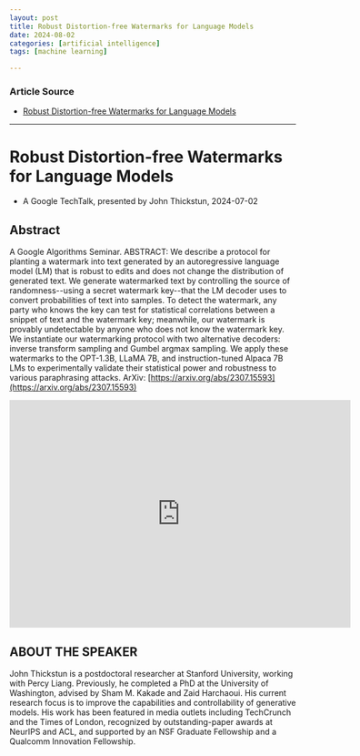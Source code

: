 ```yaml
---
layout: post
title: Robust Distortion-free Watermarks for Language Models
date: 2024-08-02
categories: [artificial intelligence]
tags: [machine learning]

---
```


### Article Source


* [Robust Distortion-free Watermarks for Language Models](https://www.youtube.com/watch?v=jkwUUAnCI_A)

---



# Robust Distortion-free Watermarks for Language Models

* A Google TechTalk, presented by John Thickstun, 2024-07-02


## Abstract

A Google Algorithms Seminar.  ABSTRACT: We describe a protocol for planting a watermark into text generated by an autoregressive language model (LM) that is robust to edits and does not change the distribution of generated text. We generate watermarked text by controlling the source of randomness--using a secret watermark key--that the LM decoder uses to convert probabilities of text into samples. To detect the watermark, any party who knows the key can test for statistical correlations between a snippet of text and the watermark key; meanwhile, our watermark is provably undetectable by anyone who does not know the watermark key. We instantiate our watermarking protocol with two alternative decoders: inverse transform sampling and Gumbel argmax sampling. We apply these watermarks to the OPT-1.3B, LLaMA 7B, and instruction-tuned Alpaca 7B LMs to experimentally validate their statistical power and robustness to various paraphrasing attacks. ArXiv: [https://arxiv.org/abs/2307.15593](https://arxiv.org/abs/2307.15593)

<iframe width="600" height="400" src="https://www.youtube.com/embed/jkwUUAnCI_A?si=_0UTpdl_BHiiBMNa" title="YouTube video player" frameborder="0" allow="accelerometer; autoplay; clipboard-write; encrypted-media; gyroscope; picture-in-picture; web-share" referrerpolicy="strict-origin-when-cross-origin" allowfullscreen></iframe>

## ABOUT THE SPEAKER
John Thickstun is a postdoctoral researcher at Stanford University, working with Percy Liang. Previously, he completed a PhD at the University of Washington, advised by Sham M. Kakade and Zaid Harchaoui. His current research focus is to improve the capabilities and controllability of generative models. His work has been featured in media outlets including TechCrunch and the Times of London, recognized by outstanding-paper awards at NeurIPS and ACL, and supported by an NSF Graduate Fellowship and a Qualcomm Innovation Fellowship.
